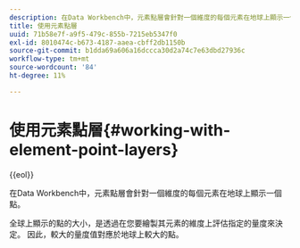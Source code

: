 ```yaml
---
description: 在Data Workbench中，元素點層會針對一個維度的每個元素在地球上顯示一個點。
title: 使用元素點層
uuid: 71b58e7f-a9f5-479c-855b-7215eb5347f0
exl-id: 8010474c-b673-4187-aaea-cbff2db1150b
source-git-commit: b1dda69a606a16dccca30d2a74c7e63dbd27936c
workflow-type: tm+mt
source-wordcount: '84'
ht-degree: 11%

---
```


# 使用元素點層{#working-with-element-point-layers}

{{eol}}

在Data Workbench中，元素點層會針對一個維度的每個元素在地球上顯示一個點。

全球上顯示的點的大小，是透過在您要繪製其元素的維度上評估指定的量度來決定。 因此，較大的量度值對應於地球上較大的點。
